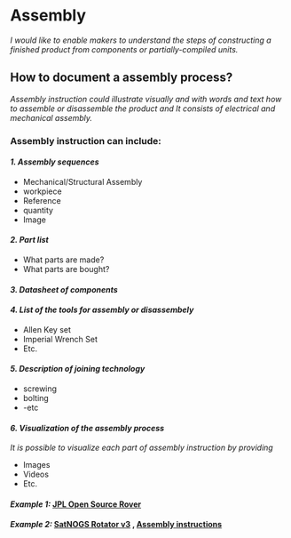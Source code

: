 # **Assembly**

*I would like to enable makers to understand the steps of constructing a finished product from components or partially-compiled units.*

## **How to document a assembly process?**

*Assembly instruction could illustrate visually and with words and text how to assemble or disassemble the product and It consists of electrical and mechanical assembly.*

 ### **Assembly instruction can include:** 

 #### *1. Assembly sequences*
 
 - Mechanical/Structural Assembly
  - workpiece
  - Reference
  - quantity 
  - Image
 
 #### *2. Part list*
  
  - What parts are made?
  - What parts are bought?
  
 #### *3. Datasheet of components*
 
 #### *4. List of the tools for assembly or disassembely*
 
  - Allen Key set
  - Imperial Wrench Set
  - Etc.
 
 #### *5. Description of joining technology*
 
  - screwing
  - bolting
  - -etc
 
 #### *6. Visualization of the assembly process*
 
 *It is possible to visualize each part of assembly instruction by providing*

- Images 
- Videos 
- Etc.
  

#### *Example 1:* [JPL Open Source Rover](https://github.com/nasa-jpl/open-source-rover/tree/master/mechanical/body_assembly)

#### *Example 2:* [SatNOGS Rotator v3](https://wiki.satnogs.org/SatNOGS_Rotator_v3#Assembly) , [Assembly instructions](https://ohai.satnogs.org/project/satnogs-rotator-v3-mechanical-assembly/hardware/) 
